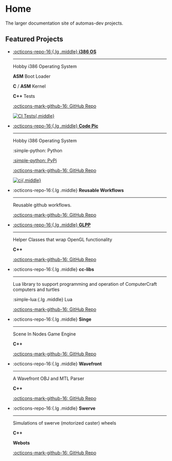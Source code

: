 # Home

The larger documentation site of automas-dev projects.

## Featured Projects

<div class="grid cards" markdown>

-   [:octicons-repo-16:{.lg .middle} __i386 OS__](project_showcase/os.md)

    ---

    Hobby i386 Operating System

    __ASM__ Boot Loader

    __C__ / __ASM__ Kernel

    __C++__ Tests

    [:octicons-mark-github-16: GitHub Repo](https://github.com/automas-dev/os/)

    [![CI Tests](https://github.com/automas-dev/os/actions/workflows/ci.yml/badge.svg){.middle}](https://github.com/automas-dev/os/actions/workflows/ci.yml)

-   [:octicons-repo-16:{.lg .middle} __Code Pic__](project_showcase/codepic.md)

    ---

    Hobby i386 Operating System

    :simple-python: Python

    [:simple-python: PyPi](https://pypi.org/project/codepic/)

    [:octicons-mark-github-16: GitHub Repo](https://github.com/automas-dev/codepic/)

    [![ci](https://github.com/automas-dev/codepic/actions/workflows/ci.yml/badge.svg){.middle}](https://github.com/automas-dev/codepic/actions/workflows/ci.yml)

-   :octicons-repo-16:{.lg .middle} __Reusable Workflows__

    ---

    Reusable github workflows.

    [:octicons-mark-github-16: GitHub Repo](https://github.com/automas-dev/reusable-workflows/)

-   [:octicons-repo-16:{.lg .middle} __GLPP__](project_showcase/glpp.md)

    ---

    Helper Classes that wrap OpenGL functionality

    __C++__

    [:octicons-mark-github-16: GitHub Repo](https://github.com/automas-dev/glpp/)

-   :octicons-repo-16:{.lg .middle} __cc-libs__

    ---

    Lua library to support programming and operation of ComputerCraft computers and turtles

    :simple-lua:{.lg .middle} Lua

    [:octicons-mark-github-16: GitHub Repo](https://github.com/automas-dev/swerve/)

-   :octicons-repo-16:{.lg .middle} __Singe__

    ---

    Scene In Nodes Game Engine

    __C++__

    [:octicons-mark-github-16: GitHub Repo](https://github.com/automas-dev/singe/)

-   :octicons-repo-16:{.lg .middle} __Wavefront__

    ---

    A Wavefront OBJ and MTL Parser

    __C++__

    [:octicons-mark-github-16: GitHub Repo](https://github.com/automas-dev/wavefront/)

-   :octicons-repo-16:{.lg .middle} __Swerve__

    ---

    Simulations of swerve (motorized caster) wheels

    __C++__

    __Webots__

    [:octicons-mark-github-16: GitHub Repo](https://github.com/automas-dev/swerve/)

</div>

<!--
### TODO

#### Extras

- vector py
- quickbake
- fridge
- dispatch queue
- vim-scarpet

#### ???

- plot?
- word search?
- ios ui stuff?
- forth?

#### Private

- resume
- souprfood
- hinj
-->
